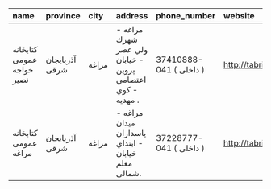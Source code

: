 | name                      | province       | city   | address                                                   | phone_number            | website            |
|:--------------------------|:---------------|:-------|:----------------------------------------------------------|:------------------------|:-------------------|
| كتابخانه عمومی خواجه نصیر | آذربایجان شرقی | مراغه  | مراغه - شهرك ولي عصر - خيابان پروين اعتصامي - كوي مهديه . | 37410888-041 ( داخلی  ) | http://tabrizpl.ir |
| كتابخانه عمومی مراغه      | آذربایجان شرقی | مراغه  | مراغه -  ميدان پاسداران - ابتداي خيابان معلم شمالى.       | 37228777-041 ( داخلی  ) | http://tabrizpl.ir |